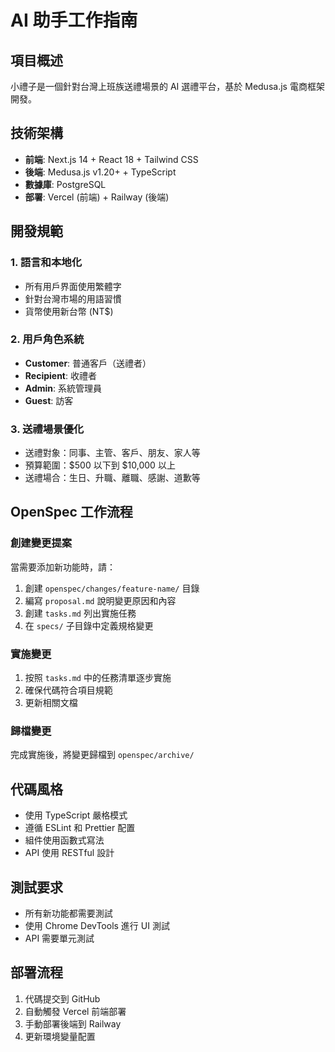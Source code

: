 # AI 助手工作指南

## 項目概述
小禮子是一個針對台灣上班族送禮場景的 AI 選禮平台，基於 Medusa.js 電商框架開發。

## 技術架構
- **前端**: Next.js 14 + React 18 + Tailwind CSS
- **後端**: Medusa.js v1.20+ + TypeScript
- **數據庫**: PostgreSQL
- **部署**: Vercel (前端) + Railway (後端)

## 開發規範

### 1. 語言和本地化
- 所有用戶界面使用繁體字
- 針對台灣市場的用語習慣
- 貨幣使用新台幣 (NT$)

### 2. 用戶角色系統
- **Customer**: 普通客戶（送禮者）
- **Recipient**: 收禮者
- **Admin**: 系統管理員
- **Guest**: 訪客

### 3. 送禮場景優化
- 送禮對象：同事、主管、客戶、朋友、家人等
- 預算範圍：$500 以下到 $10,000 以上
- 送禮場合：生日、升職、離職、感謝、道歉等

## OpenSpec 工作流程

### 創建變更提案
當需要添加新功能時，請：
1. 創建 `openspec/changes/feature-name/` 目錄
2. 編寫 `proposal.md` 說明變更原因和內容
3. 創建 `tasks.md` 列出實施任務
4. 在 `specs/` 子目錄中定義規格變更

### 實施變更
1. 按照 `tasks.md` 中的任務清單逐步實施
2. 確保代碼符合項目規範
3. 更新相關文檔

### 歸檔變更
完成實施後，將變更歸檔到 `openspec/archive/`

## 代碼風格
- 使用 TypeScript 嚴格模式
- 遵循 ESLint 和 Prettier 配置
- 組件使用函數式寫法
- API 使用 RESTful 設計

## 測試要求
- 所有新功能都需要測試
- 使用 Chrome DevTools 進行 UI 測試
- API 需要單元測試

## 部署流程
1. 代碼提交到 GitHub
2. 自動觸發 Vercel 前端部署
3. 手動部署後端到 Railway
4. 更新環境變量配置
